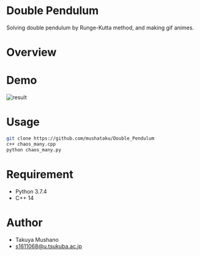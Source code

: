 # Double Pendulum
Solving double pendulum by Runge-Kutta method, and making gif animes.

# Overview

# Demo
![result](https://github.com/mushataku/Double_Pendulum/animes/blob/media/many_chaos.gif)

# Usage

```bash
git clone https://github.com/mushataku/Double_Pendulum
c++ chaos_many.cpp
python chaos_many.py
```

# Requirement

* Python 3.7.4
* C++ 14

# Author
* Takuya Mushano
* s1611068@u.tsukuba.ac.jp